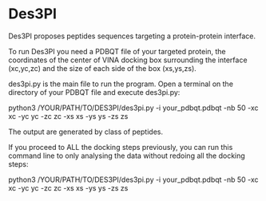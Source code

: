 # Des3PI

Des3PI proposes peptides sequences targeting a protein-protein interface.

To run Des3PI you need a PDBQT file of your targeted protein, the coordinates of the center of VINA docking box surrounding the interface (xc,yc,zc) and the size of each side of the box (xs,ys,zs).

des3pi.py is the main file to run the program. Open a terminal on the directory of your PDBQT file and execute des3pi.py:

python3 /YOUR/PATH/TO/DES3PI/des3pi.py -i your_pdbqt.pdbqt -nb 50 -xc xc -yc yc -zc zc -xs xs -ys ys -zs zs

The output are generated by class of peptides.

If you proceed to ALL the docking steps previously, you can run this command line to only analysing the data without redoing all the docking steps:

python3 /YOUR/PATH/TO/DES3PI/des3pi.py -i your_pdbqt.pdbqt -nb 50 -xc xc -yc yc -zc zc -xs xs -ys ys -zs zs
